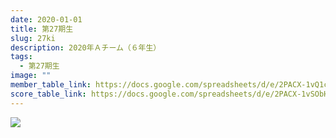 ```yaml
---
date: 2020-01-01
title: 第27期生
slug: 27ki
description: 2020年Ａチーム（６年生）
tags:
  - 第27期生
image: ""
member_table_link: https://docs.google.com/spreadsheets/d/e/2PACX-1vQ1ctsxzCKdMkkKOy8kT2AnRYKjdU9MQajkwx78i3IStZ8DpyBHhbI9PqnL7T8WssLd2WeeTxgBA6Ou/pubhtml?gid=0&single=true
score_table_link: https://docs.google.com/spreadsheets/d/e/2PACX-1vSObH8KRxXZIKwQd3_CNZE1Br2-B79v6QL-cy-8KTn6QDZ0kU_Y0Rc5tCdIk0b_ODPO9oOvMTwLlTcT/pubhtml?gid=0&single=true
---
```

![](/images/img_1042.jpg)